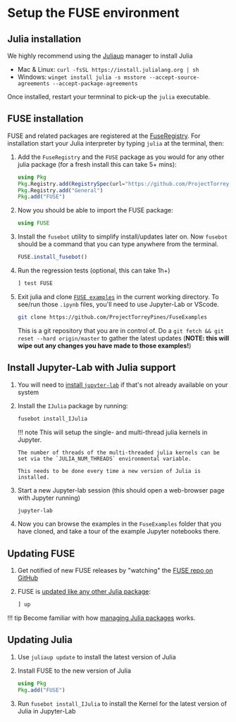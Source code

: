 # Setup the FUSE environment

## Julia installation

We highly recommend using the [Juliaup](https://github.com/JuliaLang/juliaup) manager to install Julia
* Mac & Linux: `curl -fsSL https://install.julialang.org | sh`
* Windows: `winget install julia -s msstore --accept-source-agreements --accept-package-agreements`

Once installed, restart your termninal to pick-up the `julia` executable.

## FUSE installation

FUSE and related packages are registered at the [FuseRegistry](https://github.com/ProjectTorreyPines/FuseRegistry.jl/).
For installation start your Julia interpreter by typing `julia` at the terminal, then:

1. Add the `FuseRegistry` and the `FUSE` package as you would for any other julia package (for a fresh install this can take 5+ mins):

   ```julia
   using Pkg
   Pkg.Registry.add(RegistrySpec(url="https://github.com/ProjectTorreyPines/FuseRegistry.jl.git"))
   Pkg.Registry.add("General")
   Pkg.add("FUSE")
   ```

1. Now you should be able to import the FUSE package:

   ```julia
   using FUSE
   ```

1. Install the `fusebot` utility to simplify install/updates later on. Now `fusebot` should be a command that you can type anywhere from the terminal.

   ```julia
   FUSE.install_fusebot()
   ```

1. Run the regression tests (optional, this can take 1h+)

    ```julia
    ] test FUSE
    ```

1. Exit julia and clone [`FUSE examples`](https://github.com/ProjectTorreyPines/FuseExamples) in the current working directory. To see/run those `.ipynb` files, you'll need to use Jupyter-Lab or VScode.

   ```bash
   git clone https://github.com/ProjectTorreyPines/FuseExamples
   ```

   This is a git repository that you are in control of. Do a `git fetch && git reset --hard origin/master` to gather the latest updates (**NOTE: this will wipe out any changes you have made to those examples!**)

## Install Jupyter-Lab with Julia support

1. You will need to [install `jupyter-lab`](https://jupyterlab.readthedocs.io/en/stable/getting_started/installation.html) if that's not already available on your system 

1. Install the `IJulia` package by running:

   ```bash
   fusebot install_IJulia
   ```

   !!! note
       This will setup the single- and multi-thread julia kernels in Jupyter.

       The number of threads of the multi-threaded julia kernels can be set via the `JULIA_NUM_THREADS` environmental variable.

       This needs to be done every time a new version of Julia is installed.

1. Start a new Jupyter-lab session (this should open a web-browser page with Jupyter running)

   ```bash
   jupyter-lab
   ```

1.  Now you can browse the examples in the `FuseExamples` folder that you have cloned, and take a tour of the example Jupyter notebooks there.

## Updating FUSE

1. Get notified of new FUSE releases by "watching" the [FUSE repo on GitHub](https://github.com/ProjectTorreyPines/FUSE.jl)

1. FUSE is [updated like any other Julia package](https://pkgdocs.julialang.org/v1/managing-packages/#updating):

    ```julia
    ] up
    ```

!!! tip
    Become familiar with how [managing Julia packages](https://pkgdocs.julialang.org/v1/managing-packages/) works.

## Updating Julia

1. Use `juliaup update` to install the latest version of Julia

1. Install FUSE to the new version of Julia

   ```julia
   using Pkg
   Pkg.add("FUSE")
   ```

1. Run `fusebot install_IJulia` to install the Kernel for the latest version of Julia in Jupyter-Lab
